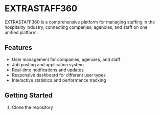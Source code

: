# EXTRASTAFF360

EXTRASTAFF360 is a comprehensive platform for managing staffing in the hospitality industry, connecting companies, agencies, and staff on one unified platform.

## Features

- User management for companies, agencies, and staff
- Job posting and application system
- Real-time notifications and updates
- Responsive dashboard for different user types
- Interactive statistics and performance tracking

## Getting Started

1. Clone the repository

